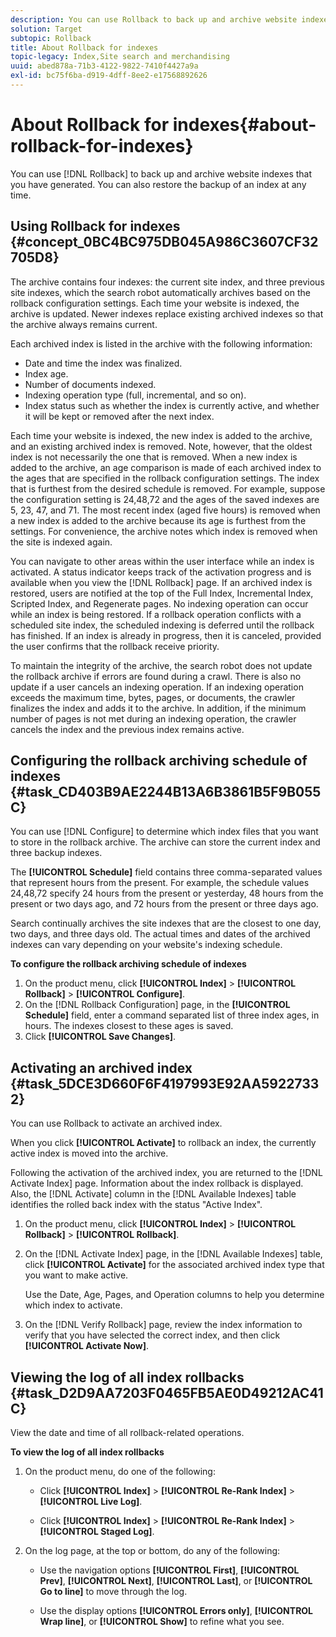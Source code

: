 ```yaml
---
description: You can use Rollback to back up and archive website indexes that you have generated. You can also restore the backup of an index at any time.
solution: Target
subtopic: Rollback
title: About Rollback for indexes
topic-legacy: Index,Site search and merchandising
uuid: abed878a-71b3-4122-9822-7410f4427a9a
exl-id: bc75f6ba-d919-4dff-8ee2-e17568892626
---
```

# About Rollback for indexes{#about-rollback-for-indexes}

You can use [!DNL Rollback] to back up and archive website indexes that you have generated. You can also restore the backup of an index at any time.

## Using Rollback for indexes {#concept_0BC4BC975DB045A986C3607CF32705D8}

The archive contains four indexes: the current site index, and three previous site indexes, which the search robot automatically archives based on the rollback configuration settings. Each time your website is indexed, the archive is updated. Newer indexes replace existing archived indexes so that the archive always remains current.

Each archived index is listed in the archive with the following information:

* Date and time the index was finalized. 
* Index age. 
* Number of documents indexed. 
* Indexing operation type (full, incremental, and so on). 
* Index status such as whether the index is currently active, and whether it will be kept or removed after the next index.

Each time your website is indexed, the new index is added to the archive, and an existing archived index is removed. Note, however, that the oldest index is not necessarily the one that is removed. When a new index is added to the archive, an age comparison is made of each archived index to the ages that are specified in the rollback configuration settings. The index that is furthest from the desired schedule is removed. For example, suppose the configuration setting is 24,48,72 and the ages of the saved indexes are 5, 23, 47, and 71. The most recent index (aged five hours) is removed when a new index is added to the archive because its age is furthest from the settings. For convenience, the archive notes which index is removed when the site is indexed again.

You can navigate to other areas within the user interface while an index is activated. A status indicator keeps track of the activation progress and is available when you view the [!DNL Rollback] page. If an archived index is restored, users are notified at the top of the Full Index, Incremental Index, Scripted Index, and Regenerate pages. No indexing operation can occur while an index is being restored. If a rollback operation conflicts with a scheduled site index, the scheduled indexing is deferred until the rollback has finished. If an index is already in progress, then it is canceled, provided the user confirms that the rollback receive priority.

To maintain the integrity of the archive, the search robot does not update the rollback archive if errors are found during a crawl. There is also no update if a user cancels an indexing operation. If an indexing operation exceeds the maximum time, bytes, pages, or documents, the crawler finalizes the index and adds it to the archive. In addition, if the minimum number of pages is not met during an indexing operation, the crawler cancels the index and the previous index remains active. 

## Configuring the rollback archiving schedule of indexes {#task_CD403B9AE2244B13A6B3861B5F9B055C}

You can use [!DNL Configure] to determine which index files that you want to store in the rollback archive. The archive can store the current index and three backup indexes.

The **[!UICONTROL Schedule]** field contains three comma-separated values that represent hours from the present. For example, the schedule values 24,48,72 specify 24 hours from the present or yesterday, 48 hours from the present or two days ago, and 72 hours from the present or three days ago.

Search continually archives the site indexes that are the closest to one day, two days, and three days old. The actual times and dates of the archived indexes can vary depending on your website's indexing schedule.

**To configure the rollback archiving schedule of indexes** 

1. On the product menu, click **[!UICONTROL Index]** > **[!UICONTROL Rollback]** > **[!UICONTROL Configure]**.
1. On the [!DNL Rollback Configuration] page, in the **[!UICONTROL Schedule]** field, enter a command separated list of three index ages, in hours. The indexes closest to these ages is saved.
1. Click **[!UICONTROL Save Changes]**.

## Activating an archived index {#task_5DCE3D660F6F4197993E92AA59227332}

You can use Rollback to activate an archived index.

When you click **[!UICONTROL Activate]** to rollback an index, the currently active index is moved into the archive.

Following the activation of the archived index, you are returned to the [!DNL Activate Index] page. Information about the index rollback is displayed. Also, the [!DNL Activate] column in the [!DNL Available Indexes] table identifies the rolled back index with the status "Active Index". 

1. On the product menu, click **[!UICONTROL Index]** > **[!UICONTROL Rollback]** > **[!UICONTROL Rollback]**.
1. On the [!DNL Activate Index] page, in the [!DNL Available Indexes] table, click **[!UICONTROL Activate]** for the associated archived index type that you want to make active.

   Use the Date, Age, Pages, and Operation columns to help you determine which index to activate. 
1. On the [!DNL Verify Rollback] page, review the index information to verify that you have selected the correct index, and then click **[!UICONTROL Activate Now]**.

## Viewing the log of all index rollbacks {#task_D2D9AA7203F0465FB5AE0D49212AC41C}

View the date and time of all rollback-related operations.

**To view the log of all index rollbacks** 

1. On the product menu, do one of the following:

    * Click **[!UICONTROL Index]** > **[!UICONTROL Re-Rank Index]** > **[!UICONTROL Live Log]**. 
    
    * Click **[!UICONTROL Index]** > **[!UICONTROL Re-Rank Index]** > **[!UICONTROL Staged Log]**.

1. On the log page, at the top or bottom, do any of the following:

    * Use the navigation options **[!UICONTROL First]**, **[!UICONTROL Prev]**, **[!UICONTROL Next]**, **[!UICONTROL Last]**, or **[!UICONTROL Go to line]** to move through the log. 
    
    * Use the display options **[!UICONTROL Errors only]**, **[!UICONTROL Wrap line]**, or **[!UICONTROL Show]** to refine what you see.
